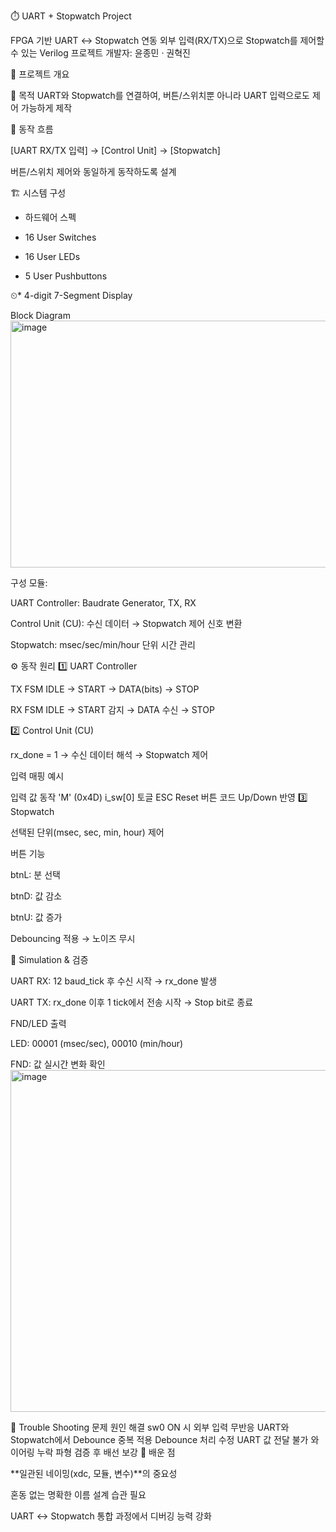 ⏱️ UART + Stopwatch Project

FPGA 기반 UART ↔ Stopwatch 연동
외부 입력(RX/TX)으로 Stopwatch를 제어할 수 있는 Verilog 프로젝트
개발자: 윤종민 · 권혁진

📌 프로젝트 개요

🔹 목적
UART와 Stopwatch를 연결하여, 버튼/스위치뿐 아니라 UART 입력으로도 제어 가능하게 제작

🔹 동작 흐름

[UART RX/TX 입력] → [Control Unit] → [Stopwatch]  


버튼/스위치 제어와 동일하게 동작하도록 설계

🏗️ 시스템 구성
* 하드웨어 스펙

* 16 User Switches

* 16 User LEDs

* 5 User Pushbuttons

⏲* 4-digit 7-Segment Display

 
 Block Diagram
<img width="1200" height="395" alt="image" src="https://github.com/user-attachments/assets/4d65ec94-0c50-46f8-b40d-f15cadef8583" />


구성 모듈:

UART Controller: Baudrate Generator, TX, RX

Control Unit (CU): 수신 데이터 → Stopwatch 제어 신호 변환

Stopwatch: msec/sec/min/hour 단위 시간 관리

⚙️ 동작 원리
1️⃣ UART Controller

TX FSM
IDLE → START → DATA(bits) → STOP

RX FSM
IDLE → START 감지 → DATA 수신 → STOP

2️⃣ Control Unit (CU)

rx_done = 1 → 수신 데이터 해석 → Stopwatch 제어

입력 매핑 예시

입력 값	동작
'M' (0x4D)	i_sw[0] 토글
ESC	Reset
버튼 코드	Up/Down 반영
3️⃣ Stopwatch

선택된 단위(msec, sec, min, hour) 제어

버튼 기능

btnL: 분 선택

btnD: 값 감소

btnU: 값 증가

Debouncing 적용 → 노이즈 무시

🔎 Simulation & 검증

UART RX: 12 baud_tick 후 수신 시작 → rx_done 발생

UART TX: rx_done 이후 1 tick에서 전송 시작 → Stop bit로 종료

FND/LED 출력

LED: 00001 (msec/sec), 00010 (min/hour)

FND: 값 실시간 변화 확인
<img width="1448" height="547" alt="image" src="https://github.com/user-attachments/assets/0b1ebdcb-fa8f-4f73-9268-99a0c1efdfb7" />

🐞 Trouble Shooting
문제	원인	해결
sw0 ON 시 외부 입력 무반응	UART와 Stopwatch에서 Debounce 중복 적용	Debounce 처리 수정
UART 값 전달 불가	와이어링 누락	파형 검증 후 배선 보강
📝 배운 점

**일관된 네이밍(xdc, 모듈, 변수)**의 중요성

혼동 없는 명확한 이름 설계 습관 필요

UART ↔ Stopwatch 통합 과정에서 디버깅 능력 강화
